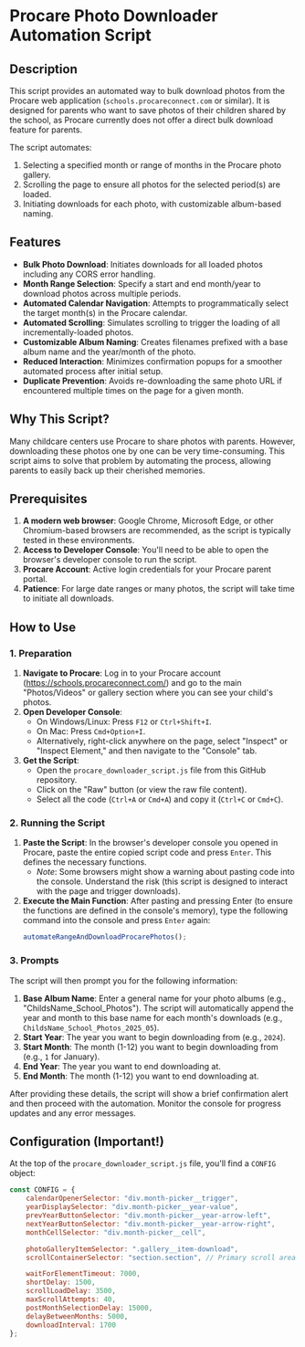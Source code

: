 # Procare Photo Downloader Automation Script

## Description

This script provides an automated way to bulk download photos from the Procare web application (`schools.procareconnect.com` or similar). It is designed for parents who want to save photos of their children shared by the school, as Procare currently does not offer a direct bulk download feature for parents.

The script automates:
1.  Selecting a specified month or range of months in the Procare photo gallery.
2.  Scrolling the page to ensure all photos for the selected period(s) are loaded.
3.  Initiating downloads for each photo, with customizable album-based naming.

## Features

* **Bulk Photo Download**: Initiates downloads for all loaded photos including any CORS error handling.
* **Month Range Selection**: Specify a start and end month/year to download photos across multiple periods.
* **Automated Calendar Navigation**: Attempts to programmatically select the target month(s) in the Procare calendar.
* **Automated Scrolling**: Simulates scrolling to trigger the loading of all incrementally-loaded photos.
* **Customizable Album Naming**: Creates filenames prefixed with a base album name and the year/month of the photo.
* **Reduced Interaction**: Minimizes confirmation popups for a smoother automated process after initial setup.
* **Duplicate Prevention**: Avoids re-downloading the same photo URL if encountered multiple times on the page for a given month.

## Why This Script?

Many childcare centers use Procare to share photos with parents. However, downloading these photos one by one can be very time-consuming. This script aims to solve that problem by automating the process, allowing parents to easily back up their cherished memories.

## Prerequisites

1.  **A modern web browser**: Google Chrome, Microsoft Edge, or other Chromium-based browsers are recommended, as the script is typically tested in these environments.
2.  **Access to Developer Console**: You'll need to be able to open the browser's developer console to run the script.
3.  **Procare Account**: Active login credentials for your Procare parent portal.
4.  **Patience**: For large date ranges or many photos, the script will take time to initiate all downloads.

## How to Use

### 1. Preparation

1.  **Navigate to Procare**: Log in to your Procare account (https://schools.procareconnect.com/) and go to the main "Photos/Videos" or gallery section where you can see your child's photos.
2.  **Open Developer Console**:
    * On Windows/Linux: Press `F12` or `Ctrl+Shift+I`.
    * On Mac: Press `Cmd+Option+I`.
    * Alternatively, right-click anywhere on the page, select "Inspect" or "Inspect Element," and then navigate to the "Console" tab.
3.  **Get the Script**:
    * Open the `procare_downloader_script.js` file from this GitHub repository.
    * Click on the "Raw" button (or view the raw file content).
    * Select all the code (`Ctrl+A` or `Cmd+A`) and copy it (`Ctrl+C` or `Cmd+C`).

### 2. Running the Script

1.  **Paste the Script**: In the browser's developer console you opened in Procare, paste the entire copied script code and press `Enter`. This defines the necessary functions.
    * *Note*: Some browsers might show a warning about pasting code into the console. Understand the risk (this script is designed to interact with the page and trigger downloads).
2.  **Execute the Main Function**: After pasting and pressing Enter (to ensure the functions are defined in the console's memory), type the following command into the console and press `Enter` again:
    ```javascript
    automateRangeAndDownloadProcarePhotos();
    ```

### 3. Prompts

The script will then prompt you for the following information:

1.  **Base Album Name**: Enter a general name for your photo albums (e.g., "ChildsName_School_Photos"). The script will automatically append the year and month to this base name for each month's downloads (e.g., `ChildsName_School_Photos_2025_05`).
2.  **Start Year**: The year you want to begin downloading from (e.g., `2024`).
3.  **Start Month**: The month (1-12) you want to begin downloading from (e.g., `1` for January).
4.  **End Year**: The year you want to end downloading at.
5.  **End Month**: The month (1-12) you want to end downloading at.

After providing these details, the script will show a brief confirmation alert and then proceed with the automation. Monitor the console for progress updates and any error messages.

## Configuration (Important!)

At the top of the `procare_downloader_script.js` file, you'll find a `CONFIG` object:

```javascript
const CONFIG = {
    calendarOpenerSelector: "div.month-picker__trigger",
    yearDisplaySelector: "div.month-picker__year-value",
    prevYearButtonSelector: "div.month-picker__year-arrow-left",
    nextYearButtonSelector: "div.month-picker__year-arrow-right",
    monthCellSelector: "div.month-picker__cell",

    photoGalleryItemSelector: ".gallery__item-download",
    scrollContainerSelector: "section.section", // Primary scroll area

    waitForElementTimeout: 7000,
    shortDelay: 1500,
    scrollLoadDelay: 3500,
    maxScrollAttempts: 40,
    postMonthSelectionDelay: 15000,
    delayBetweenMonths: 5000,
    downloadInterval: 1700
};

